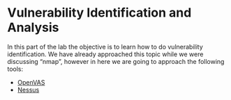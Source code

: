 # Vulnerability Identification and Analysis

In this part of the lab the objective is to learn how to do vulnerability identification. We have already approached this topic while we were discussing “nmap”, however in here we are going to approach the following tools:

* [OpenVAS](openvas/README.md)
* [Nessus]() 